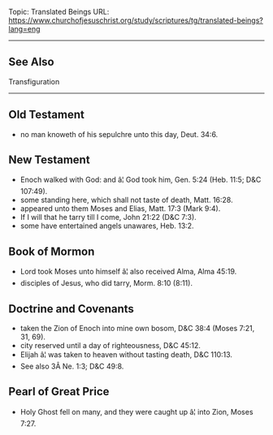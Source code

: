 Topic: Translated Beings
URL: https://www.churchofjesuschrist.org/study/scriptures/tg/translated-beings?lang=eng

---

## See Also

Transfiguration

---

## Old Testament

- no man knoweth of his sepulchre unto this day, Deut. 34:6.

## New Testament

- Enoch walked with God: and â¦ God took him, Gen. 5:24 (Heb. 11:5; D&C 107:49).
- some standing here, which shall not taste of death, Matt. 16:28.
- appeared unto them Moses and Elias, Matt. 17:3 (Mark 9:4).
- If I will that he tarry till I come, John 21:22 (D&C 7:3).
- some have entertained angels unawares, Heb. 13:2.

## Book of Mormon

- Lord took Moses unto himself â¦ also received Alma, Alma 45:19.
- disciples of Jesus, who did tarry, Morm. 8:10 (8:11).

## Doctrine and Covenants

- taken the Zion of Enoch into mine own bosom, D&C 38:4 (Moses 7:21, 31, 69).
- city reserved until a day of righteousness, D&C 45:12.
- Elijah â¦ was taken to heaven without tasting death, D&C 110:13.
- See also 3Â Ne. 1:3; D&C 49:8.

## Pearl of Great Price

- Holy Ghost fell on many, and they were caught up â¦ into Zion, Moses 7:27.

